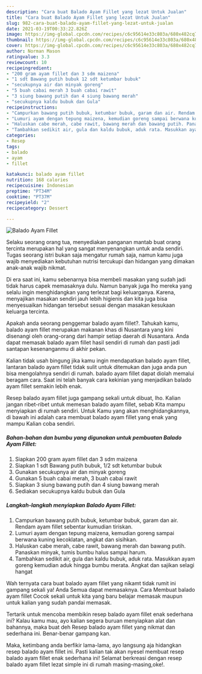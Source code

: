 ```yaml
---
description: "Cara buat Balado Ayam Fillet yang lezat Untuk Jualan"
title: "Cara buat Balado Ayam Fillet yang lezat Untuk Jualan"
slug: 982-cara-buat-balado-ayam-fillet-yang-lezat-untuk-jualan
date: 2021-03-19T00:33:22.826Z
image: https://img-global.cpcdn.com/recipes/c6c95614e33c803a/680x482cq70/balado-ayam-fillet-foto-resep-utama.jpg
thumbnail: https://img-global.cpcdn.com/recipes/c6c95614e33c803a/680x482cq70/balado-ayam-fillet-foto-resep-utama.jpg
cover: https://img-global.cpcdn.com/recipes/c6c95614e33c803a/680x482cq70/balado-ayam-fillet-foto-resep-utama.jpg
author: Norman Mason
ratingvalue: 3.3
reviewcount: 10
recipeingredient:
- "200 gram ayam fillet dan 3 sdm maizena"
- "1 sdt Bawang putih bubuk 12 sdt ketumbar bubuk"
- "secukupnya air dan minyak goreng"
- "5 buah cabai merah 3 buah cabai rawit"
- "3 siung bawang putih dan 4 siung bawang merah"
- "secukupnya kaldu bubuk dan Gula"
recipeinstructions:
- "Campurkan bawang putih bubuk, ketumbar bubuk, garam dan air. Rendam ayam fillet sebentar kumudian tiriskan."
- "Lumuri ayam dengan tepung maizena, kemudian goreng sampai berwana kuning kecoklatan, angkat dan sisihkan."
- "Haluskan cabe merah, cabe rawit, bawang merah dan bawang putih. Panaskan minyak, tumis bumbu halus sampai harum."
- "Tambahkan sedikit air, gula dan kaldu bubuk, aduk rata. Masukkan ayam goreng kemudian aduk hingga bumbu merata. Angkat dan sajikan selagi hangat"
categories:
- Resep
tags:
- balado
- ayam
- fillet

katakunci: balado ayam fillet 
nutrition: 168 calories
recipecuisine: Indonesian
preptime: "PT34M"
cooktime: "PT37M"
recipeyield: "2"
recipecategory: Dessert

---
```



![Balado Ayam Fillet](https://img-global.cpcdn.com/recipes/c6c95614e33c803a/680x482cq70/balado-ayam-fillet-foto-resep-utama.jpg)

Selaku seorang orang tua, menyediakan panganan mantab buat orang tercinta merupakan hal yang sangat menyenangkan untuk anda sendiri. Tugas seorang istri bukan saja mengatur rumah saja, namun kamu juga wajib menyediakan kebutuhan nutrisi tercukupi dan hidangan yang dimakan anak-anak wajib nikmat.

Di era  saat ini, kamu sebenarnya bisa membeli masakan yang sudah jadi tidak harus capek memasaknya dulu. Namun banyak juga lho mereka yang selalu ingin menghidangkan yang terlezat bagi keluarganya. Karena, menyajikan masakan sendiri jauh lebih higienis dan kita juga bisa menyesuaikan hidangan tersebut sesuai dengan masakan kesukaan keluarga tercinta. 



Apakah anda seorang penggemar balado ayam fillet?. Tahukah kamu, balado ayam fillet merupakan makanan khas di Nusantara yang kini disenangi oleh orang-orang dari hampir setiap daerah di Nusantara. Anda dapat memasak balado ayam fillet hasil sendiri di rumah dan pasti jadi santapan kesenanganmu di akhir pekan.

Kalian tidak usah bingung jika kamu ingin mendapatkan balado ayam fillet, lantaran balado ayam fillet tidak sulit untuk ditemukan dan juga anda pun bisa mengolahnya sendiri di rumah. balado ayam fillet dapat diolah memalui beragam cara. Saat ini telah banyak cara kekinian yang menjadikan balado ayam fillet semakin lebih enak.

Resep balado ayam fillet juga gampang sekali untuk dibuat, lho. Kalian jangan ribet-ribet untuk memesan balado ayam fillet, sebab Kita mampu menyiapkan di rumah sendiri. Untuk Kamu yang akan menghidangkannya, di bawah ini adalah cara membuat balado ayam fillet yang enak yang mampu Kalian coba sendiri.

<!--inarticleads1-->

##### Bahan-bahan dan bumbu yang digunakan untuk pembuatan Balado Ayam Fillet:

1. Siapkan 200 gram ayam fillet dan 3 sdm maizena
1. Siapkan 1 sdt Bawang putih bubuk, 1/2 sdt ketumbar bubuk
1. Gunakan secukupnya air dan minyak goreng
1. Gunakan 5 buah cabai merah, 3 buah cabai rawit
1. Siapkan 3 siung bawang putih dan 4 siung bawang merah
1. Sediakan secukupnya kaldu bubuk dan Gula




<!--inarticleads2-->

##### Langkah-langkah menyiapkan Balado Ayam Fillet:

1. Campurkan bawang putih bubuk, ketumbar bubuk, garam dan air. Rendam ayam fillet sebentar kumudian tiriskan.
1. Lumuri ayam dengan tepung maizena, kemudian goreng sampai berwana kuning kecoklatan, angkat dan sisihkan.
1. Haluskan cabe merah, cabe rawit, bawang merah dan bawang putih. Panaskan minyak, tumis bumbu halus sampai harum.
1. Tambahkan sedikit air, gula dan kaldu bubuk, aduk rata. Masukkan ayam goreng kemudian aduk hingga bumbu merata. Angkat dan sajikan selagi hangat




Wah ternyata cara buat balado ayam fillet yang nikamt tidak rumit ini gampang sekali ya! Anda Semua dapat memasaknya. Cara Membuat balado ayam fillet Cocok sekali untuk kita yang baru belajar memasak maupun untuk kalian yang sudah pandai memasak.

Tertarik untuk mencoba membikin resep balado ayam fillet enak sederhana ini? Kalau kamu mau, ayo kalian segera buruan menyiapkan alat dan bahannya, maka buat deh Resep balado ayam fillet yang nikmat dan sederhana ini. Benar-benar gampang kan. 

Maka, ketimbang anda berfikir lama-lama, ayo langsung aja hidangkan resep balado ayam fillet ini. Pasti kalian tak akan nyesel membuat resep balado ayam fillet enak sederhana ini! Selamat berkreasi dengan resep balado ayam fillet lezat simple ini di rumah masing-masing,oke!.

